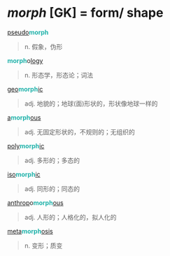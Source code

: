 # _morph_ [GK] = form/ shape

[pseudo](pseudo-.md)<b style="color: #20B2AA;">morph</b>
> n. 假象，伪形

<b style="color: #20B2AA;">morph</b>o[logy](-logy.md)
> n. 形态学，形态论；词法

[geo](_geo_.md)<b style="color: #20B2AA;">morph</b>[ic](-ic.md)
> adj. 地貌的；地球(面)形状的，形状像地球一样的

[a](a-.2.md)<b style="color: #20B2AA;">morph</b>[ous](-ous.md)
> adj. 无固定形状的，不规则的；无组织的

[poly](poly-.md)<b style="color: #20B2AA;">morph</b>[ic](-ic.md)
> adj. 多形的；多态的

[iso](iso-.md)<b style="color: #20B2AA;">morph</b>[ic](-ic.md)
> adj. 同形的；同态的

[anthrop](_anthrop_.md)o<b style="color: #20B2AA;">morph</b>[ous](-ous.md)
> adj. 人形的；人格化的，拟人化的

[meta](meta-.md)<b style="color: #20B2AA;">morph</b>[osis](-osis.md)
> n. 变形；质变